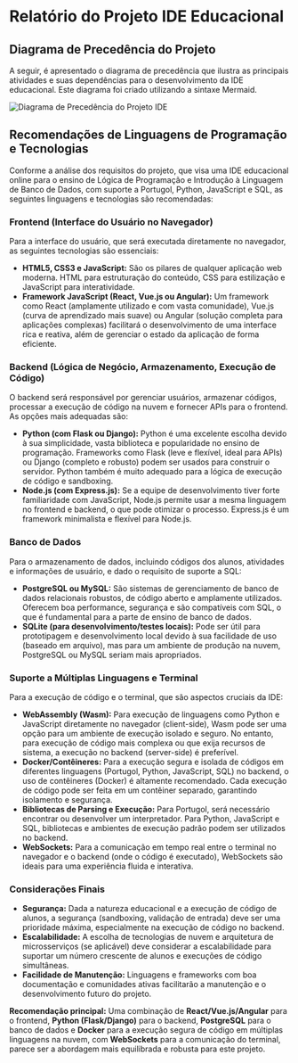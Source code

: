 # Relatório do Projeto IDE Educacional

## Diagrama de Precedência do Projeto

A seguir, é apresentado o diagrama de precedência que ilustra as principais atividades e suas dependências para o desenvolvimento da IDE educacional. Este diagrama foi criado utilizando a sintaxe Mermaid.

![Diagrama de Precedência do Projeto IDE](https://private-us-east-1.manuscdn.com/sessionFile/iQ2w4hm4V5pY5Lz5s48lpW/sandbox/mihsb7tjjTdjnyUjtYKAKA-images_1758874405685_na1fn_L2hvbWUvdWJ1bnR1L2lkZV9wcmVjZWRlbmNlX2RpYWdyYW0.png?Policy=eyJTdGF0ZW1lbnQiOlt7IlJlc291cmNlIjoiaHR0cHM6Ly9wcml2YXRlLXVzLWVhc3QtMS5tYW51c2Nkbi5jb20vc2Vzc2lvbkZpbGUvaVEydzRobTRWNXBZNUx6NXM0OGxwVy9zYW5kYm94L21paHNiN3RqalRkam55VWp0WUtBS0EtaW1hZ2VzXzE3NTg4NzQ0MDU2ODVfbmExZm5fTDJodmJXVXZkV0oxYm5SMUwybGtaVjl3Y21WalpXUmxibU5sWDJScFlXZHlZVzAucG5nIiwiQ29uZGl0aW9uIjp7IkRhdGVMZXNzVGhhbiI6eyJBV1M6RXBvY2hUaW1lIjoxNzk4NzYxNjAwfX19XX0_&Key-Pair-Id=K2HSFNDJXOU9YS&Signature=OM61l6M2cC9WumwydtV7O8SX6uIAANtoaV7aP5WSG~uUMieIPU692jAlHmc5LWLHT~Ko4Yfxrg7~Gj4aqES45ovYLVWJkmA9-doO3U55IrX0SWejYnDEub0uJ6oPELZ7LbnT63bM6~kvzTmpUyeuX3T9aQc1Dws2IFcz99raTH7G2vSPMh-ROSvKRV-BDX2vJ1BTaGArXSDawnTT9j0-Ou5KPOWX6GJUoYRk30C7~t8M2ZXDXLeXrv9StGWEIAKf8~Zc9eKjP5AVzZMJDwSrQY0QT9oBwJdN3gBaiVfURK4UkD3gPS2t9TO6jbL7fpETFzPhR5nIQ0cTuRgo-jca7A__)

## Recomendações de Linguagens de Programação e Tecnologias

Conforme a análise dos requisitos do projeto, que visa uma IDE educacional online para o ensino de Lógica de Programação e Introdução à Linguagem de Banco de Dados, com suporte a Portugol, Python, JavaScript e SQL, as seguintes linguagens e tecnologias são recomendadas:

### Frontend (Interface do Usuário no Navegador)

Para a interface do usuário, que será executada diretamente no navegador, as seguintes tecnologias são essenciais:

*   **HTML5, CSS3 e JavaScript:** São os pilares de qualquer aplicação web moderna. HTML para estruturação do conteúdo, CSS para estilização e JavaScript para interatividade.
*   **Framework JavaScript (React, Vue.js ou Angular):** Um framework como React (amplamente utilizado e com vasta comunidade), Vue.js (curva de aprendizado mais suave) ou Angular (solução completa para aplicações complexas) facilitará o desenvolvimento de uma interface rica e reativa, além de gerenciar o estado da aplicação de forma eficiente.

### Backend (Lógica de Negócio, Armazenamento, Execução de Código)

O backend será responsável por gerenciar usuários, armazenar códigos, processar a execução de código na nuvem e fornecer APIs para o frontend. As opções mais adequadas são:

*   **Python (com Flask ou Django):** Python é uma excelente escolha devido à sua simplicidade, vasta biblioteca e popularidade no ensino de programação. Frameworks como Flask (leve e flexível, ideal para APIs) ou Django (completo e robusto) podem ser usados para construir o servidor. Python também é muito adequado para a lógica de execução de código e sandboxing.
*   **Node.js (com Express.js):** Se a equipe de desenvolvimento tiver forte familiaridade com JavaScript, Node.js permite usar a mesma linguagem no frontend e backend, o que pode otimizar o processo. Express.js é um framework minimalista e flexível para Node.js.

### Banco de Dados

Para o armazenamento de dados, incluindo códigos dos alunos, atividades e informações de usuário, e dado o requisito de suporte a SQL:

*   **PostgreSQL ou MySQL:** São sistemas de gerenciamento de banco de dados relacionais robustos, de código aberto e amplamente utilizados. Oferecem boa performance, segurança e são compatíveis com SQL, o que é fundamental para a parte de ensino de banco de dados.
*   **SQLite (para desenvolvimento/testes locais):** Pode ser útil para prototipagem e desenvolvimento local devido à sua facilidade de uso (baseado em arquivo), mas para um ambiente de produção na nuvem, PostgreSQL ou MySQL seriam mais apropriados.

### Suporte a Múltiplas Linguagens e Terminal

Para a execução de código e o terminal, que são aspectos cruciais da IDE:

*   **WebAssembly (Wasm):** Para execução de linguagens como Python e JavaScript diretamente no navegador (client-side), Wasm pode ser uma opção para um ambiente de execução isolado e seguro. No entanto, para execução de código mais complexa ou que exija recursos de sistema, a execução no backend (server-side) é preferível.
*   **Docker/Contêineres:** Para a execução segura e isolada de códigos em diferentes linguagens (Portugol, Python, JavaScript, SQL) no backend, o uso de contêineres (Docker) é altamente recomendado. Cada execução de código pode ser feita em um contêiner separado, garantindo isolamento e segurança.
*   **Bibliotecas de Parsing e Execução:** Para Portugol, será necessário encontrar ou desenvolver um interpretador. Para Python, JavaScript e SQL, bibliotecas e ambientes de execução padrão podem ser utilizados no backend.
*   **WebSockets:** Para a comunicação em tempo real entre o terminal no navegador e o backend (onde o código é executado), WebSockets são ideais para uma experiência fluida e interativa.

### Considerações Finais

*   **Segurança:** Dada a natureza educacional e a execução de código de alunos, a segurança (sandboxing, validação de entrada) deve ser uma prioridade máxima, especialmente na execução de código no backend.
*   **Escalabilidade:** A escolha de tecnologias de nuvem e arquitetura de microsserviços (se aplicável) deve considerar a escalabilidade para suportar um número crescente de alunos e execuções de código simultâneas.
*   **Facilidade de Manutenção:** Linguagens e frameworks com boa documentação e comunidades ativas facilitarão a manutenção e o desenvolvimento futuro do projeto.

**Recomendação principal:** Uma combinação de **React/Vue.js/Angular** para o frontend, **Python (Flask/Django)** para o backend, **PostgreSQL** para o banco de dados e **Docker** para a execução segura de código em múltiplas linguagens na nuvem, com **WebSockets** para a comunicação do terminal, parece ser a abordagem mais equilibrada e robusta para este projeto.

